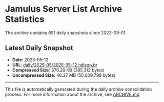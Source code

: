 # Jamulus Server List Archive Statistics

The archive contains 651 daily snapshots since 2023-08-01.

## Latest Daily Snapshot

- **Date**: 2025-05-12
- **URL**: [daily/2025-05/2025-05-12.ndjson.br](https://jamulus-archive.ap-south-1.linodeobjects.com/main/daily/2025-05/2025-05-12.ndjson.br)
- **Compressed Size**: 376.28 KB (385,312 bytes)
- **Uncompressed Size**: 48.27 MB (50,609,799 bytes)

---

This file is automatically generated during the daily archive consolidation process.
For more information about the archive, see [ARCHIVE.md](ARCHIVE.md).
